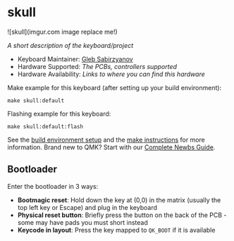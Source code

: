 # skull

![skull](imgur.com image replace me!)

*A short description of the keyboard/project*

* Keyboard Maintainer: [Gleb Sabirzyanov](https://github.com/glebsexy)
* Hardware Supported: *The PCBs, controllers supported*
* Hardware Availability: *Links to where you can find this hardware*

Make example for this keyboard (after setting up your build environment):

    make skull:default

Flashing example for this keyboard:

    make skull:default:flash

See the [build environment setup](https://docs.qmk.fm/#/getting_started_build_tools) and the [make instructions](https://docs.qmk.fm/#/getting_started_make_guide) for more information. Brand new to QMK? Start with our [Complete Newbs Guide](https://docs.qmk.fm/#/newbs).

## Bootloader

Enter the bootloader in 3 ways:

* **Bootmagic reset**: Hold down the key at (0,0) in the matrix (usually the top left key or Escape) and plug in the keyboard
* **Physical reset button**: Briefly press the button on the back of the PCB - some may have pads you must short instead
* **Keycode in layout**: Press the key mapped to `QK_BOOT` if it is available
